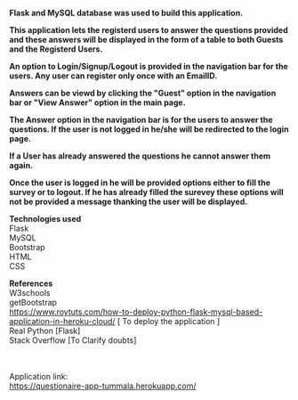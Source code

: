 

<b>Flask and MySQL database was used to build this application.</b>

<b>This application lets the registerd users to answer the questions provided and these answers will be displayed in the form of a table to both Guests and the Registerd Users.

An option to Login/Signup/Logout is provided in the navigation bar for the users.
Any user can register only once with an EmailID.

Answers can be viewd by clicking the "Guest" option in the navigation bar or "View Answer" option in the main page.

The Answer option in the navigation bar is for the users to answer the questions. If the user is not logged in he/she will be redirected to the login page.

If a User has already answered the questions he cannot answer them again.

Once the user is logged in he will be provided options either to fill the survey or to logout. If he has already filled the surevey these options will not be provided a message
thanking the user will be displayed.</b>

<b>Technologies used</b>
 <br>Flask
 <br>MySQL
 <br>Bootstrap
 <br>HTML
 <br>CSS

<b>References</b>
 <br>W3schools
 <br>getBootstrap
 <br>https://www.roytuts.com/how-to-deploy-python-flask-mysql-based-application-in-heroku-cloud/ [ To deploy the application ] 
 <br>Real Python [Flask]
 <br>Stack Overflow [To Clarify doubts]
 
<br><br>
Application link:
<br>
https://questionaire-app-tummala.herokuapp.com/
